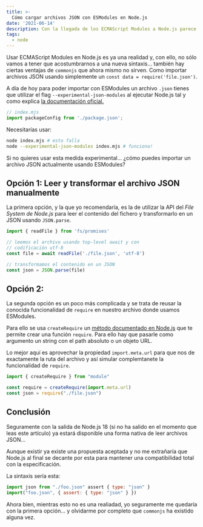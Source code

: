 ```yaml
---
title: >-
  Cómo cargar archivos JSON con ESModules en Node.js
date: '2021-06-14'
description: Con la llegada de los ECMAScript Modules a Node.js parece que se ha perdido la posibilidad de cargar archivos JSON... pero no. ¡Te cuento cómo puedes hacerlo!
tags:
  - node
---
```


Usar ECMAScript Modules en Node.js es ya una realidad y, con ello, no sólo vamos a tener que acostumbrarnos a una nueva sintaxis... también hay ciertas ventajas de `commonjs` que ahora mismo no sirven. Como importar archivos JSON usando simplemente un `const data = require('file.json')`.

A día de hoy para poder importar con ESModules un archivo `.json` tienes que utilizar el flag `--experimental-json-modules` al ejecutar Node.js tal y como explica [la documentación oficial.](https://nodejs.org/api/esm.html#esm_json_modules)

```javascript
// index.mjs
import packageConfig from './package.json';
```

Necesitarías usar:

```sh
node index.mjs # esto falla
node --experimental-json-modules index.mjs # funciona!
```

Si no quieres usar esta medida experimental... ¿cómo puedes importar un archivo JSON actualmente usando ESModules?

## Opción 1: Leer y transformar el archivo JSON manualmente

La primera opción, y la que yo recomendaría, es la de utilizar la API del *File System de Node.js* para leer el contenido del fichero y transformarlo en un JSON usando `JSON.parse`.

```javascript
import { readFile } from 'fs/promises'

// leemos el archivo usando top-level await y con
// codificación utf-8
const file = await readFile('./file.json', 'utf-8')

// transformamos el contenido en un JSON
const json = JSON.parse(file)
```

## Opción 2:

La segunda opción es un poco más complicada y se trata de reusar la conocida funcionalidad de `require` en nuestro archivo donde usamos ESModules.

Para ello se usa `createRequire` un [método documentado en Node.js](https://nodejs.org/api/module.html#module_module_createrequire_filename) que te permite crear una función `require`. Para ello hay que pasarle como argumento un string con el path absoluto o un objeto URL.

Lo mejor aquí es aprovechar la propiedad `import.meta.url` para que nos de exactamente la ruta del archivo y así simular complemtanete la funcionalidad de `require`.

```javascript
import { createRequire } from "module"

const require = createRequire(import.meta.url)
const json = require("./file.json")
```

## Conclusión

Seguramente con la salida de Node.js 18 (si no ha salido en el momento que leas este artículo) ya estará disponible una forma nativa de leer archivos JSON...

Aunque existir ya existe una propuesta aceptada y no me extrañaría que Node.js al final se decante por esta para mantener una compatibilidad total con la especificación.

La sintaxis sería esta:

```javascript
import json from "./foo.json" assert { type: "json" }
import("foo.json", { assert: { type: "json" } })
```

Ahora bien, mientras esto no es una realiadad, yo seguramente me quedaría con la primera opción... y olvidarme por completo que `commonjs` ha existido alguna vez.

